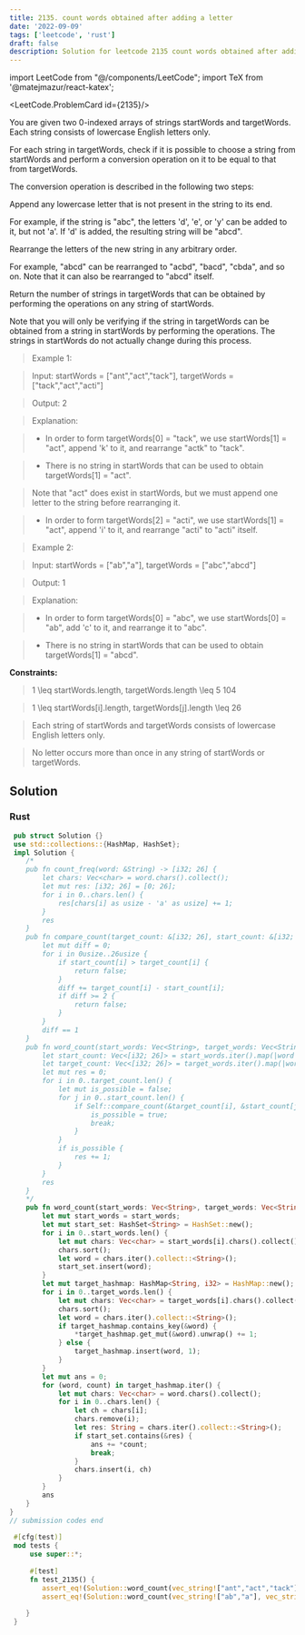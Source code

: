 ```yaml
---
title: 2135. count words obtained after adding a letter
date: '2022-09-09'
tags: ['leetcode', 'rust']
draft: false
description: Solution for leetcode 2135 count words obtained after adding a letter
---
```

import LeetCode from "@/components/LeetCode";
import TeX from '@matejmazur/react-katex';

<LeetCode.ProblemCard id={2135}/>

You are given two 0-indexed arrays of strings startWords and targetWords. Each string consists of lowercase English letters only.



For each string in targetWords, check if it is possible to choose a string from startWords and perform a conversion operation on it to be equal to that from targetWords.



The conversion operation is described in the following two steps:



Append any lowercase letter that is not present in the string to its end.

For example, if the string is "abc", the letters 'd', 'e', or 'y' can be added to it, but not 'a'. If 'd' is added, the resulting string will be "abcd".

Rearrange the letters of the new string in any arbitrary order.

For example, "abcd" can be rearranged to "acbd", "bacd", "cbda", and so on. Note that it can also be rearranged to "abcd" itself.

Return the number of strings in targetWords that can be obtained by performing the operations on any string of startWords.



Note that you will only be verifying if the string in targetWords can be obtained from a string in startWords by performing the operations. The strings in startWords do not actually change during this process.



 



 > Example 1:



 > Input: startWords <TeX>=</TeX> ["ant","act","tack"], targetWords <TeX>=</TeX> ["tack","act","acti"]

 > Output: 2

 > Explanation:

 > - In order to form targetWords[0] <TeX>=</TeX> "tack", we use startWords[1] <TeX>=</TeX> "act", append 'k' to it, and rearrange "actk" to "tack".

 > - There is no string in startWords that can be used to obtain targetWords[1] <TeX>=</TeX> "act".

 >   Note that "act" does exist in startWords, but we must append one letter to the string before rearranging it.

 > - In order to form targetWords[2] <TeX>=</TeX> "acti", we use startWords[1] <TeX>=</TeX> "act", append 'i' to it, and rearrange "acti" to "acti" itself.

 > Example 2:



 > Input: startWords <TeX>=</TeX> ["ab","a"], targetWords <TeX>=</TeX> ["abc","abcd"]

 > Output: 1

 > Explanation:

 > - In order to form targetWords[0] <TeX>=</TeX> "abc", we use startWords[0] <TeX>=</TeX> "ab", add 'c' to it, and rearrange it to "abc".

 > - There is no string in startWords that can be used to obtain targetWords[1] <TeX>=</TeX> "abcd".

 



**Constraints:**



 > 1 <TeX>\leq</TeX> startWords.length, targetWords.length <TeX>\leq</TeX> 5  104

 > 1 <TeX>\leq</TeX> startWords[i].length, targetWords[j].length <TeX>\leq</TeX> 26

 > Each string of startWords and targetWords consists of lowercase English letters only.

 > No letter occurs more than once in any string of startWords or targetWords.


## Solution
### Rust
```rust
 pub struct Solution {}
 use std::collections::{HashMap, HashSet};
 impl Solution {
    /*
    pub fn count_freq(word: &String) -> [i32; 26] {
        let chars: Vec<char> = word.chars().collect();
        let mut res: [i32; 26] = [0; 26];
        for i in 0..chars.len() {
            res[chars[i] as usize - 'a' as usize] += 1;
        }
        res
    }
    pub fn compare_count(target_count: &[i32; 26], start_count: &[i32; 26]) -> bool {
        let mut diff = 0;
        for i in 0usize..26usize {
            if start_count[i] > target_count[i] {
                return false;
            }
            diff += target_count[i] - start_count[i];
            if diff >= 2 {
                return false;
            }
        }
        diff == 1
    }
    pub fn word_count(start_words: Vec<String>, target_words: Vec<String>) -> i32 {
        let start_count: Vec<[i32; 26]> = start_words.iter().map(|word| Self::count_freq(&word)).collect();
        let target_count: Vec<[i32; 26]> = target_words.iter().map(|word| Self::count_freq(&word)).collect();
        let mut res = 0;
        for i in 0..target_count.len() {
            let mut is_possible = false;
            for j in 0..start_count.len() {
                if Self::compare_count(&target_count[i], &start_count[j]) {
                    is_possible = true;
                    break;
                }
            }
            if is_possible {
                res += 1;
            }
        }
        res
    }
    */
    pub fn word_count(start_words: Vec<String>, target_words: Vec<String>) -> i32 {
        let mut start_words = start_words;
        let mut start_set: HashSet<String> = HashSet::new();
        for i in 0..start_words.len() {
            let mut chars: Vec<char> = start_words[i].chars().collect();
            chars.sort();
            let word = chars.iter().collect::<String>();
            start_set.insert(word);
        }
        let mut target_hashmap: HashMap<String, i32> = HashMap::new();
        for i in 0..target_words.len() {
            let mut chars: Vec<char> = target_words[i].chars().collect();
            chars.sort();
            let word = chars.iter().collect::<String>();
            if target_hashmap.contains_key(&word) {
                *target_hashmap.get_mut(&word).unwrap() += 1;
            } else {
                target_hashmap.insert(word, 1);
            }
        }
        let mut ans = 0;
        for (word, count) in target_hashmap.iter() {
            let mut chars: Vec<char> = word.chars().collect();
            for i in 0..chars.len() {
                let ch = chars[i];
                chars.remove(i);
                let res: String = chars.iter().collect::<String>();
                if start_set.contains(&res) {
                    ans += *count;
                    break;
                }
                chars.insert(i, ch)
            }
        }
        ans
    }
}
// submission codes end
 
 #[cfg(test)]
 mod tests {
     use super::*;
 
     #[test]
     fn test_2135() {
        assert_eq!(Solution::word_count(vec_string!["ant","act","tack"], vec_string!["tack","act","acti"]), 2);
        assert_eq!(Solution::word_count(vec_string!["ab","a"], vec_string!["abc","abcd"]), 1);
            
    }
 }
 
```
